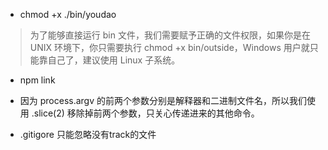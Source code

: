 - chmod +x ./bin/youdao

> 为了能够直接运行 bin 文件，我们需要赋予正确的文件权限，如果你是在 UNIX 环境下，你只需要执行 chmod +x bin/outside，Windows 用户就只能靠自己了，建议使用 Linux 子系统。

- npm link

- 因为 process.argv 的前两个参数分别是解释器和二进制文件名，所以我们使用 .slice(2) 移除掉前两个参数，只关心传递进来的其他命令。

- .gitigore 只能忽略没有track的文件